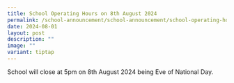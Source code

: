 ```yaml
---
title: School Operating Hours on 8th August 2024
permalink: /school-announcement/school-announcement/school-operating-hours/
date: 2024-08-01
layout: post
description: ""
image: ""
variant: tiptap
---
```

<p>School will close at 5pm on 8th August 2024 being Eve of National Day.</p>